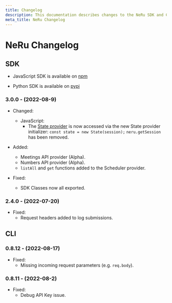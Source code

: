 ```yaml
---
title: Changelog
description: This documentation describes changes to the NeRu SDK and CLI
meta_title: NeRu Changelog
---
```


# NeRu Changelog


## SDK

* JavaScript SDK is available on [npm](https://www.npmjs.com/package/neru-alpha)

* Python SDK is available on [pypi](https://pypi.org/project/nerualpha/)

### 3.0.0 - (2022-08-9)

* Changed:
    * JavaScript: 
        * The [State provider](/neru/providers/state) is now accessed via the new State provider initializer: `const state = new State(session);`
        `neru.getSession` has been removed.

* Added: 
    * Meetings API provider (Alpha).
    * Numbers API provider (Alpha).
    * `listAll` and `get` functions added to the Scheduler provider.

* Fixed:
    * SDK Classes now all exported.

### 2.4.0 - (2022-07-20)

* Fixed:
    * Request headers added to log submissions.

## CLI

### 0.8.12 - (2022-08-17)

* Fixed: 
    * Missing incoming request parameters (e.g. `req.body`).

### 0.8.11 - (2022-08-2)

* Fixed: 
    * Debug API Key issue.


